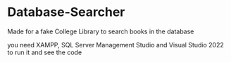 # Database-Searcher

Made for a fake College Library to search books in the database

you need XAMPP, SQL Server Management Studio and Visual Studio 2022 to run it and see the code
